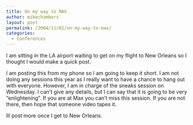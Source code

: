 ```yaml
---
title: On my way to MAX
author: mikechambers
layout: post
permalink: /2004/11/01/on-my-way-to-max/
categories:
  - Conferences
---
```



I am sitting in the LA airport waiting to get on my flight to New Orleans so I thought I would make a quick post.

I am posting this from my phone so I am going to keep it short. I am not doing any sessions this year as I really want to have a chance to hang out with everyone. However, I am in charge of the sneaks session on Wednesday. I can&#8217;t give any details, but I can say that it is going to be very &#8220;enlightening&#8221;. If you are at Max you can&#8217;t miss this session. If you are not there, then hope that someone video tapes it.

Ill post more once I get to New Orleans.